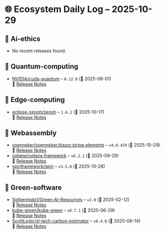 # 🌐 Ecosystem Daily Log – 2025-10-29

## 🔹 Ai-ethics
- No recent releases found.

## 🔹 Quantum-computing
- [NVIDIA/cuda-quantum](https://github.com/NVIDIA/cuda-quantum/releases/tag/0.12.0) – `0.12.0` (📅 2025-08-01)  
  🔗 [Release Notes](https://github.com/NVIDIA/cuda-quantum/releases/tag/0.12.0)

## 🔹 Edge-computing
- [eclipse-zenoh/zenoh](https://github.com/eclipse-zenoh/zenoh/releases/tag/1.6.2) – `1.6.2` (📅 2025-10-17)  
  🔗 [Release Notes](https://github.com/eclipse-zenoh/zenoh/releases/tag/1.6.2)

## 🔹 Webassembly
- [soenneker/soenneker.blazor.stripe.elements](https://github.com/soenneker/soenneker.blazor.stripe.elements/releases/tag/v4.0.429) – `v4.0.429` (📅 2025-10-29)  
  🔗 [Release Notes](https://github.com/soenneker/soenneker.blazor.stripe.elements/releases/tag/v4.0.429)
- [oqtane/oqtane.framework](https://github.com/oqtane/oqtane.framework/releases/tag/v6.2.1) – `v6.2.1` (📅 2025-09-29)  
  🔗 [Release Notes](https://github.com/oqtane/oqtane.framework/releases/tag/v6.2.1)
- [spinframework/spin](https://github.com/spinframework/spin/releases/tag/v3.5.0) – `v3.5.0` (📅 2025-10-28)  
  🔗 [Release Notes](https://github.com/spinframework/spin/releases/tag/v3.5.0)

## 🔹 Green-software
- [Sgtbermido1/Green-AI-Resources](https://github.com/Sgtbermido1/Green-AI-Resources/releases/tag/v2.0) – `v2.0` (📅 2025-02-12)  
  🔗 [Release Notes](https://github.com/Sgtbermido1/Green-AI-Resources/releases/tag/v2.0)
- [kube-green/kube-green](https://github.com/kube-green/kube-green/releases/tag/v0.7.1) – `v0.7.1` (📅 2025-06-29)  
  🔗 [Release Notes](https://github.com/kube-green/kube-green/releases/tag/v0.7.1)
- [ScottLogic/sl-tech-carbon-estimator](https://github.com/ScottLogic/sl-tech-carbon-estimator/releases/tag/v0.4.0) – `v0.4.0` (📅 2025-08-14)  
  🔗 [Release Notes](https://github.com/ScottLogic/sl-tech-carbon-estimator/releases/tag/v0.4.0)